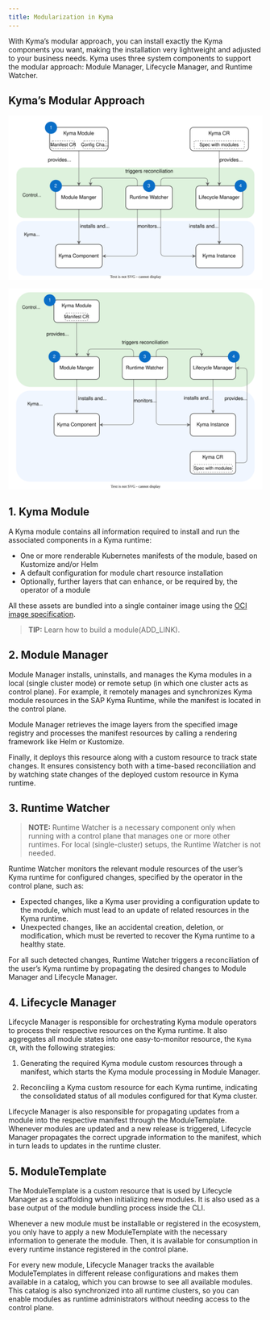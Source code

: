 ```yaml
---
title: Modularization in Kyma
---
```


With Kyma’s modular approach, you can install exactly the Kyma components you want, making the installation very lightweight and adjusted to your business needs. Kyma uses three system components to support the modular approach: Module Manager, Lifecycle Manager, and Runtime Watcher.

## Kyma’s Modular Approach
<!-- diagram still WIP! -->
![](assets/modular_approach.svg)
<!-- alternative draft: -->
![](assets/modular_approach2.svg)

## 1. Kyma Module

A Kyma module contains all information required to install and run the associated components in a Kyma runtime:

* One or more renderable Kubernetes manifests of the module, based on Kustomize and/or Helm
* A default configuration for module chart resource installation
* Optionally, further layers that can enhance, or be required by, the operator of a module

All these assets are bundled into a single container image using the [OCI image specification](https://github.com/opencontainers/image-spec).

> **TIP:** Learn how to build a module(ADD_LINK).

## 2. Module Manager

Module Manager installs, uninstalls, and manages the Kyma modules in a local (single cluster mode) or remote setup (in which one cluster acts as control plane). For example, it remotely manages and synchronizes Kyma module resources in the SAP Kyma Runtime, while the manifest is located in the control plane.

Module Manager retrieves the image layers from the specified image registry and processes the manifest resources by calling a rendering framework like Helm or Kustomize.

Finally, it deploys this resource along with a custom resource to track state changes. It ensures consistency both with a time-based reconciliation and by watching state changes of the deployed custom resource in Kyma runtime.

## 3. Runtime Watcher

> **NOTE:** Runtime Watcher is a necessary component only when running with a control plane that manages one or more other runtimes. For local (single-cluster) setups, the Runtime Watcher is not needed.

Runtime Watcher monitors the relevant module resources of the user’s Kyma runtime for configured changes, specified by the operator in the control plane, such as:

* Expected changes, like a Kyma user providing a configuration update to the module, which must lead to an update of related resources in the Kyma runtime.
* Unexpected changes, like an accidental creation, deletion, or modification, which must be reverted to recover the Kyma runtime to a healthy state.

For all such detected changes, Runtime Watcher triggers a reconciliation of the user’s Kyma runtime by propagating the desired changes to Module Manager and Lifecycle Manager.

## 4. Lifecycle Manager

Lifecycle Manager is responsible for orchestrating Kyma module operators to process their respective resources on the Kyma runtime. It also aggregates all module states into one easy-to-monitor resource, the `Kyma CR`, with the following strategies:

1. Generating the required Kyma module custom resources through a manifest, which starts the Kyma module processing in Module Manager.

2. Reconciling a Kyma custom resource for each Kyma runtime, indicating the consolidated status of all modules configured for that Kyma cluster.

Lifecycle Manager is also responsible for propagating updates from a module into the respective manifest through the ModuleTemplate. Whenever modules are updated and a new release is triggered, Lifecycle Manager propagates the correct upgrade information to the manifest, which in turn leads to updates in the runtime cluster.

## 5. ModuleTemplate

The ModuleTemplate is a custom resource that is used by Lifecycle Manager as a scaffolding when initializing new modules. It is also used as a base output of the module bundling process inside the CLI.

Whenever a new module must be installable or registered in the ecosystem, you only have to apply a new ModuleTemplate with the necessary information to generate the module. Then, it is available for consumption in every runtime instance registered in the control plane.

For every new module, Lifecycle Manager tracks the available ModuleTemplates in different release configurations and makes them available in a catalog, which you can browse to see all available modules. This catalog is also synchronized into all runtime clusters, so you can enable modules as runtime administrators without needing access to the control plane.
